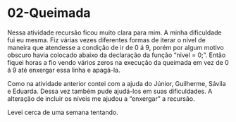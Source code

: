 
# 02-Queimada
   Nessa atividade recursão ficou muito clara para mim. A minha dificuldade fui eu mesma. Fiz várias vezes diferentes formas de iterar o nível de maneira que atendesse a condição de ir de 0 á 9, porém por algum motivo obscuro havia colocado abaixo da declaração da função “nivel = 0;”. Então fiquei horas a fio vendo vários zeros na execução da queimada em vez de 0 á 9 até enxergar essa linha e apagá-la.
   
   Como na atividade anterior contei com a ajuda do Júnior, Guilherme, Sávila e Eduarda. Dessa vez também pude ajudá-los em suas dificuldades. A alteração de incluir os níveis me ajudou a “enxergar” a recursão.  
	

Levei cerca de uma semana tentando.
